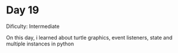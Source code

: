 # Day 19
<p>Dificulty: Intermediate</p>
<p>On this day, i learned about turtle graphics, event listeners, state and multiple instances in python </p>
